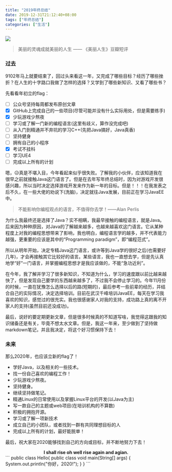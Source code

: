 ```yaml
---
title: "2019年终总结"
date: 2019-12-31T21:12:40+08:00
tags: ["年终总结"]
categories: ["生活"]
---
```

![](/images/articles/2019/2019year-end/2019year-end_p1.jpg)

> 美丽的灵魂成就美丽的人生    ——  《美丽人生》豆瓣短评

### 过去

9102年马上就要结束了，回过头来看这一年，又完成了哪些目标？经历了哪些挫折？在人生的十字路口我做了怎样的选择？又学到了哪些新知识、又看了哪些书？

先看看年初立的flag：

- [ ] 公众号坚持每周都发布原创文章
- [x] GitHub上完成自己的一些项目(尽管可能并没有什么实际用处，但是需要练手)
- [x] 少玩游戏少熬夜
- [ ] 学习或了解一门新的编程语言(这里有歧义，算作没完成吧)
- [ ] 从入门到精通并不弃坑的学习C++(先把Java搞好，Java真香)
- [ ] 坚持健身
- [ ] 拥有自己的小程序
- [x] 考试不挂科
- [ ] 学习UE4
- [ ] 完成以上所有的计划

嗯，😥真是不堪入目，今年看起来似乎很失败。了解我的小伙伴，应该知道我在很早之前就接触Java这门语言了。但是在去年写年终总结时，因为对游戏开发很感兴趣，所以当时决定选择游戏开发来作为新一年的目标。但是！！！在我发表之后不久，在一些大佬的劝说下(洗脑)，决定就往Java发展，目前正在学习JavaEE中。

> 不能影响你编程观点的语言，不值得你去学！——Alan Perlis

为什么我最终还是选择了Java？实不相瞒，我最早接触的编程语言，就是Java。后来因为种种原因，对Java的了解越来越多，也越来越喜欢这门语言。它从某种程度上对我的编程思想带来了影响，我也明白，编程语言学的越多，并不代表能力越强，更重要的应该是其中的“Programming paradigm”，即“编程范式”。

所以从明年开始，决定专精Java这门语言，或许等到Java学的很好之后(也需要好几年)，才会再接触其它比较好的语言。某些语言，我也一直想去学，但是先认真地学“好”一门语言，并掌握编程思想才是我应该做的，不能“急功近利”。

在今年，我了解并学习了很多新知识，不知道为什么，学习的速度跟以前比越来越快了，但是发现自己要学的东西越来越多了，不过我不会停止学习的。今年11月份的时候，一直在犹豫怎么选择以后的路(短期的)，最后参考一些前辈的经历，并结合自己的实际情况，决定选择培训。目前在武汉千峰培训JavaEE，每天在学习我喜欢的知识，感觉过的很充实。我也很感谢家人对我的支持，成功路上真的离不开家人的支持(虽然目前还没成功)。

最后，说好的要定期更新文章，但是很多时候真的不知道写啥，我觉得这跟我的知识储备还是有关，毕竟不想太水文章。但是，我这一年来，至少做到了坚持做markdown笔记，并且我决定，将这个好习惯保持下去！

### 未来

那么2020年，也应该立新的flag了！

* 学好Java，以及相关的一些技术。
* 找一份自己喜欢的编程工作！
* 少玩游戏少熬夜。
* 坚持健身。
* 继续坚持做笔记。
* 精通Linux的日常使用以及掌握Linux平台的开发(以Java为主)
* 写一款自己的主题或web项目(在培训机构的不算数)
* 积极的拥抱开源。
* 学习或了解一项新技术
* 成立自己的小团队，或者找到一群有共同理想目标的人
* 完成以上所有的计划，最好能脱单！

最后，祝大家在2020能够找到自己的方向或目标，并不断地努力下去！

<center><b>I shall rise oh well rise again and agian.</b></center>
```
public class Hello{
	public class void main(String[] args) {
    	System.out.println("你好，2020!");
    }
}
```

